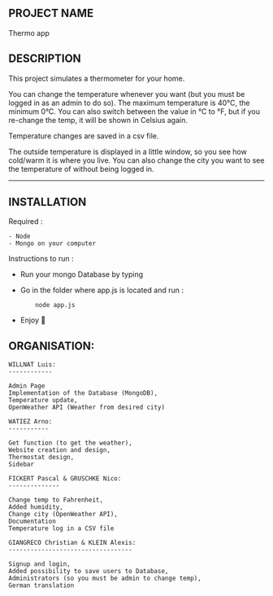 PROJECT NAME
----------------------
 Thermo app


DESCRIPTION
------------------------

This project simulates a thermometer for your home.

You can change the temperature whenever you want (but you must be logged in as an admin to do so).
The maximum temperature is 40°C, the minimum 0°C.
You can also switch between the value in °C to °F, but if you re-change the temp, it will be shown in Celsius again.

Temperature changes are saved in a csv file.

The outside temperature is displayed in a little window, so you see how cold/warm it is where you live. 
You can also change the city you want to see the temperature of without being logged in.

--------------------------------------------------------------------------------------------------------------------

INSTALLATION
------------

Required :

    - Node 
    - Mongo on your computer


Instructions to run :
- Run your mongo Database by typing
- Go in the folder where app.js is located and run :
    ```
        node app.js
    ```

- Enjoy 🎉



ORGANISATION:
------------

	WILLNAT Luis: 
	------------

	Admin Page
	Implementation of the Database (MongoDB), 
	Temperature update, 
	OpenWeather API (Weather from desired city) 

	WATIEZ Arno:
	-----------
	
	Get function (to get the weather),
	Website creation and design,
	Thermostat design,
	Sidebar
	
	FICKERT Pascal & GRUSCHKE Nico:
	--------------
	
	Change temp to Fahrenheit,
	Added humidity,
	Change city (OpenWeather API),
	Documentation
	Temperature log in a CSV file
	
	GIANGRECO Christian & KLEIN Alexis:
	----------------------------------
	
	Signup and login,
	Added possibility to save users to Database,
	Administrators (so you must be admin to change temp),
	German translation

